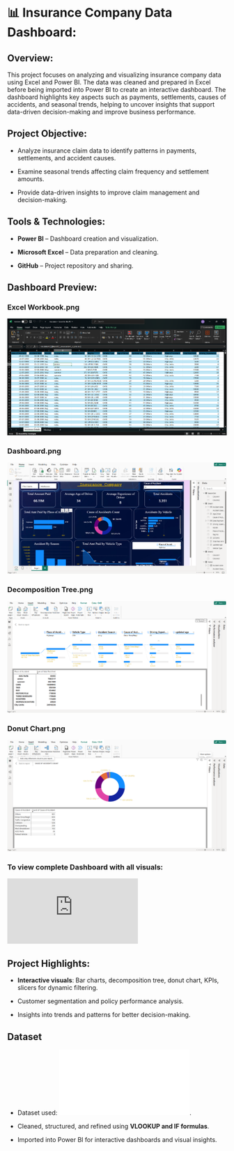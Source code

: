 # 📊 Insurance Company Data Dashboard:

## Overview:

This project focuses on analyzing and visualizing insurance company data using Excel and Power BI. The data was cleaned and prepared in Excel before being imported into Power BI to create an interactive dashboard. The dashboard highlights key aspects such as payments, settlements, causes of accidents, and seasonal trends, helping to uncover insights that support data-driven decision-making and improve business performance.

## Project Objective:

- Analyze insurance claim data to identify patterns in payments, settlements, and accident causes.

- Examine seasonal trends affecting claim frequency and settlement amounts.

- Provide data-driven insights to improve claim management and decision-making.

## Tools & Technologies:

- **Power BI** – Dashboard creation and visualization.

- **Microsoft Excel** – Data preparation and cleaning.

- **GitHub** – Project repository and sharing.

## Dashboard Preview:

### Excel Workbook.png

![image Alt](https://github.com/dharunraj0718-blip/Power-BI-project/blob/78d30bce389f587eaa6df2c3cdd930a74dbe4735/Images/Excel%20Workbook.png)

### Dashboard.png

![image Alt](https://github.com/dharunraj0718-blip/Power-BI-project/blob/343b3deebbb79d915cdff994e070e709e0c2ae2f/Images/Dashboard.png)

### Decomposition Tree.png

![image Alt](https://github.com/dharunraj0718-blip/Power-BI-project/blob/a18834316b247325a2e6d952db48d28578859eb7/Images/Decomposition%20Tree.png)

### Donut Chart.png

![image Alt](https://github.com/dharunraj0718-blip/Power-BI-project/blob/1bf66377eddca158333e59baa5a52f3f2665022f/Images/Donut%20Chart.png)

### To view complete Dashboard with all visuals:

![Click here to open the full PDF](https://github.com/dharunraj0718-blip/Power-BI-project/blob/f6250358dd5393737098fc25fb8cb391754bac89/Images/Dashboard%20Images.pdf)

## Project Highlights:

- **Interactive visuals**: Bar charts, decomposition tree, donut chart, KPIs, slicers for dynamic filtering.

- Customer segmentation and policy performance analysis.

- Insights into trends and patterns for better decision-making.

## Dataset

- Dataset used: ![Sample insurance company data prepared in Excel](Insurance.xlsb).

- Cleaned, structured, and refined using **VLOOKUP and IF formulas**.

- Imported into Power BI for interactive dashboards and visual insights.






